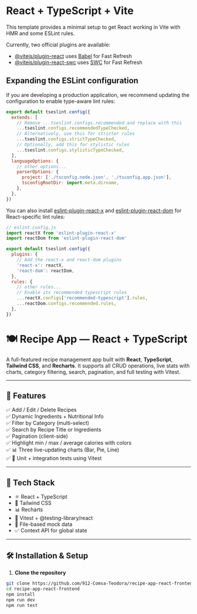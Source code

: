 # React + TypeScript + Vite

This template provides a minimal setup to get React working in Vite with HMR and some ESLint rules.

Currently, two official plugins are available:

- [@vitejs/plugin-react](https://github.com/vitejs/vite-plugin-react/blob/main/packages/plugin-react/README.md) uses [Babel](https://babeljs.io/) for Fast Refresh
- [@vitejs/plugin-react-swc](https://github.com/vitejs/vite-plugin-react-swc) uses [SWC](https://swc.rs/) for Fast Refresh

## Expanding the ESLint configuration

If you are developing a production application, we recommend updating the configuration to enable type-aware lint rules:

```js
export default tseslint.config({
  extends: [
    // Remove ...tseslint.configs.recommended and replace with this
    ...tseslint.configs.recommendedTypeChecked,
    // Alternatively, use this for stricter rules
    ...tseslint.configs.strictTypeChecked,
    // Optionally, add this for stylistic rules
    ...tseslint.configs.stylisticTypeChecked,
  ],
  languageOptions: {
    // other options...
    parserOptions: {
      project: ['./tsconfig.node.json', './tsconfig.app.json'],
      tsconfigRootDir: import.meta.dirname,
    },
  },
})
```

You can also install [eslint-plugin-react-x](https://github.com/Rel1cx/eslint-react/tree/main/packages/plugins/eslint-plugin-react-x) and [eslint-plugin-react-dom](https://github.com/Rel1cx/eslint-react/tree/main/packages/plugins/eslint-plugin-react-dom) for React-specific lint rules:

```js
// eslint.config.js
import reactX from 'eslint-plugin-react-x'
import reactDom from 'eslint-plugin-react-dom'

export default tseslint.config({
  plugins: {
    // Add the react-x and react-dom plugins
    'react-x': reactX,
    'react-dom': reactDom,
  },
  rules: {
    // other rules...
    // Enable its recommended typescript rules
    ...reactX.configs['recommended-typescript'].rules,
    ...reactDom.configs.recommended.rules,
  },
})
```

# 🍽️ Recipe App — React + TypeScript

A full-featured recipe management app built with **React**, **TypeScript**, **Tailwind CSS**, and **Recharts**. It supports all CRUD operations, live stats with charts, category filtering, search, pagination, and full testing with Vitest.

---

## 🚀 Features

✅ Add / Edit / Delete Recipes  
✅ Dynamic Ingredients + Nutritional Info  
✅ Filter by Category (multi-select)  
✅ Search by Recipe Title or Ingredients  
✅ Pagination (client-side)  
✅ Highlight min / max / average calories with colors  
✅ 📊 Three live-updating charts (Bar, Pie, Line)  
✅ 🧪 Unit + integration tests using Vitest

---

## 🧰 Tech Stack

- ⚛️ React + TypeScript
- 🎨 Tailwind CSS
- 📊 Recharts
- 🧪 Vitest + @testing-library/react
- 📁 File-based mock data
- ✅ Context API for global state

---

## 🛠 Installation & Setup

1. **Clone the repository**

```bash
git clone https://github.com/912-Comsa-Teodora/recipe-app-react-frontend.git
cd recipe-app-react-frontend
npm install
npm run dev
npm run test
